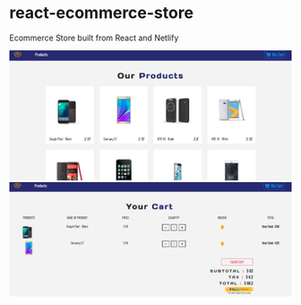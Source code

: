 # react-ecommerce-store
Ecommerce Store built from React and Netlify

![Ecommerce Phone Store](react-ecommerce-store/public/Capture.PNG)
![Phone Store Cart](react-ecommerce-store/public/Capture2.PNG)
